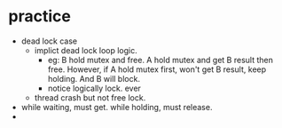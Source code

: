 # 

# practice
- dead lock case
	- implict dead lock loop logic. 
		- eg: B hold mutex and free. A hold mutex and get B result then free. However, if A hold mutex first, won't get B result, keep holding. And B will block.
		- notice logically lock. ever
	- thread crash but not free lock.
- while waiting, must get. while holding, must release.
- 